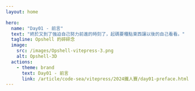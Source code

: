 ```yaml
---
layout: home

hero:
  name: "Day01 - 前言"
  text: "終於又到了強迫自己努力前進的時刻了，起碼要種點東西讓以後的自己看看。"
  tagline: Opshell 的碎碎念
  image:
    src: /images/Opshell-vitepress-3.png
    alt: Opshell-3D
  actions:
    - theme: brand
      text: Day01 - 前言
      link: /article/code-sea/vitepress/2024鐵人賽/day01-preface.html
---
```


<style lang="scss">
    :root {
        --vp-home-hero-name-background: -webkit-linear-gradient(120deg, #f4b936 30%, #bd34fe 80%);
        --vp-home-hero-image-background-image: linear-gradient(-45deg, #bd34fe 50%, #f4b936 50%);
    }

    .VPHero {
        transform: translateY(120px);
        &.has-image {
            .image {
                transform: translateY(50px);
                .image-bg {
                    width: 350px;
                    height: 350px;
                }
                .image-src {
                    max-width: 400px;
                    max-height: 400px;
                }
            }
            .name, .text {
                line-height: 1.5;
            }
        }
    }
</style>

